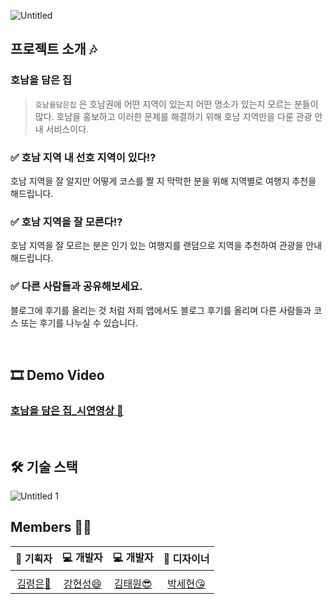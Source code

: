 ![Untitled](https://user-images.githubusercontent.com/55828162/129993190-e8cf64ef-461b-4c3e-b444-2318a65ec213.png)

## 프로젝트 소개 🎶

### 호남을 담은 집

> `호남을담은집` 은  호남권에 어떤 지역이 있는지 어떤 명소가 있는지 모르는 분들이 많다. 호남을 홍보하고 이러한 문제를 해결하기 위해 호남 지역만을 다룬 관광 안내 서비스이다.

 

### ✅ 호남 지역 내 선호 지역이 있다!?

호남 지역을 잘 알지만 어떻게 코스를 짤 지 막막한 분을 위해 지역별로 여행지 추천을 해드립니다.

### ✅ 호남 지역을 잘 모른다!?

호남 지역을 잘 모르는 분은 인기 있는 여행지를 랜덤으로 지역을 추천하여 관광을 안내해드립니다.

### ✅ 다른 사람들과 공유해보세요.

블로그에 후기를 올리는 것 처럼 저희 앱에서도 블로그 후기를 올리며 다른 사람들과 코스 또는 후기를 나누실 수 있습니다.

<br>

## 🎞 Demo Video

### [호남을 담은 집_시연영상 🍎](https://youtu.be/EmJ8FTM02XI)

<br>

## 🛠 기술 스택

![Untitled 1](https://user-images.githubusercontent.com/55828162/129993197-80df51e6-c66f-434c-b692-5d91997c2c0e.png)

## Members 👯‍♀️

|                📝 기획자                |                   💻 개발자                   |                 💻 개발자                 |               🎨 디자이너               |
| :------------------------------------: | :------------------------------------------: | :--------------------------------------: | :------------------------------------: |
|                                        |                                              |                                          |                                        |
| [김령은🥰](https://github.com/ryongnii) | [강현성😄](https://github.com/hyeonseongkang) | [김태원😎](https://github.com/kimtae9217) | [박세현😘](https://github.com/sehyun89) |

